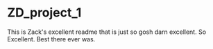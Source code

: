 # ZD_project_1

This is Zack's excellent readme that is just so gosh darn excellent. So Excellent. Best there ever was.